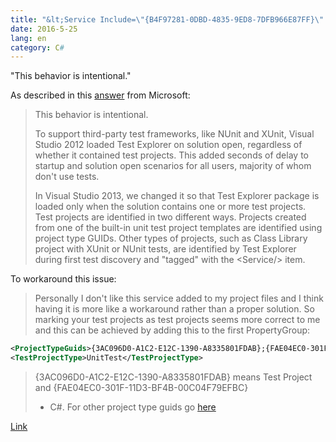 ```yaml
---
title: "&lt;Service Include=\"{B4F97281-0DBD-4835-9ED8-7DFB966E87FF}\" /&gt; in csproj file"
date: 2016-5-25
lang: en
category: C#
---
```


"This behavior is intentional."

<!--more-->

As described in this [answer](https://connect.microsoft.com/VisualStudio/feedback/details/800245/vs2013rc-adds-to-vs2012-c-project-section-itemgroup) from Microsoft:

> This behavior is intentional.
>
> To support third-party test frameworks, like NUnit and XUnit, Visual Studio 2012 loaded Test
> Explorer on solution open, regardless of whether it contained test projects. This added seconds of
> delay to startup and solution open scenarios for all users, majority of whom don't use tests.
>
> In Visual Studio 2013, we changed it so that Test Explorer package is loaded only when the solution
> contains one or more test projects. Test projects are identified in two different ways. Projects
> created from one of the built-in unit test project templates are identified using project type
> GUIDs. Other types of projects, such as Class Library project with XUnit or NUnit tests, are
> identified by Test Explorer during first test discovery and "tagged" with the \<Service/\> item.

To workaround this issue: 

> Personally I don't like this service added to my project files and I think having it is more like a
> workaround rather than a proper solution. So marking your test projects as test projects seems more
> correct to me and this can be achieved by adding this to the first PropertyGroup:

```xml
<ProjectTypeGuids>{3AC096D0-A1C2-E12C-1390-A8335801FDAB};{FAE04EC0-301F-11D3-BF4B-00C04F79EFBC}</ProjectTypeGuids>
<TestProjectType>UnitTest</TestProjectType>
```

> {3AC096D0-A1C2-E12C-1390-A8335801FDAB} means Test Project and {FAE04EC0-301F-11D3-BF4B-00C04F79EFBC}
> - C#. For other project type guids go [here](http://www.mztools.com/Articles/2008/MZ2008017.aspx)

[Link](http://stackoverflow.com/questions/18614342/what-is-service-include-in-a-csproj-file-for)
